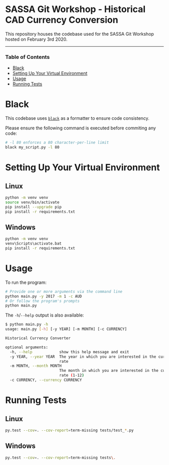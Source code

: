 # SASSA Git Workshop - Historical CAD Currency Conversion

This repository houses the codebase used for the SASSA Git Workshop hosted on
February 3rd 2020.

---

### Table of Contents

* [Black](#Black)
* [Setting Up Your Virtual Environment](#Setting-Up-Your-Virtual-Environment)
* [Usage](#Usage)
* [Running Tests](#Running-Tests)


# Black

This codebase uses [`black`](https://black.readthedocs.io/en/stable/) as a
formatter to ensure code consistency.

Please ensure the following command is executed before commiting any code:

```sh
# -l 80 enforces a 80 character-per-line limit
black my_script.py -l 80
```

# Setting Up Your Virtual Environment

## Linux

```sh
python -m venv venv
source venv/bin/activate
pip install --upgrade pip
pip install -r requirements.txt
```

## Windows

```sh
python -m venv venv
venv\Scripts\activate.bat
pip install -r requirements.txt
```

# Usage

To run the program:

```sh
# Provide one or more arguments via the command line
python main.py -y 2017 -m 1 -c AUD
# Or follow the program's prompts
python main.py
```

The `-h`/`--help` output is also available:

```sh
$ python main.py -h
usage: main.py [-h] [-y YEAR] [-m MONTH] [-c CURRENCY]

Historical Currency Converter

optional arguments:
  -h, --help            show this help message and exit
  -y YEAR, --year YEAR  The year in which you are interested in the currency
                        rate
  -m MONTH, --month MONTH
                        The month in which you are interested in the currency
                        rate (1-12)
  -c CURRENCY, --currency CURRENCY
```

# Running Tests

## Linux
```sh
py.test --cov=. --cov-report=term-missing tests/test_*.py
```

## Windows
```sh
py.test --cov=. --cov-report=term-missing tests\.
```

